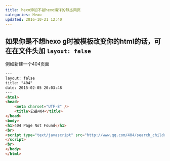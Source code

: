 ```yaml
---
title: hexo添加不被hexo编译的静态网页
categories: Hexo
updated: 2016-10-21 12:40
---
```

## 如果你是不想hexo g时被模板改变你的html的话，可在在文件头加 **`layout: false`**
例如新建一个404页面
``` html
---
layout: false
title: "404"
date: 2015-02-05 20:03:48
---
<html>
<head>
    <meta charset="UTF-8" />
    <title>公益404</title>
</head>
<body>
<h1>404 Page Not Found</h1>
<br>
<script type="text/javascript" src="http://www.qq.com/404/search_children.js" charset="utf-8">
</script>
<br>
</body>
</html>
```